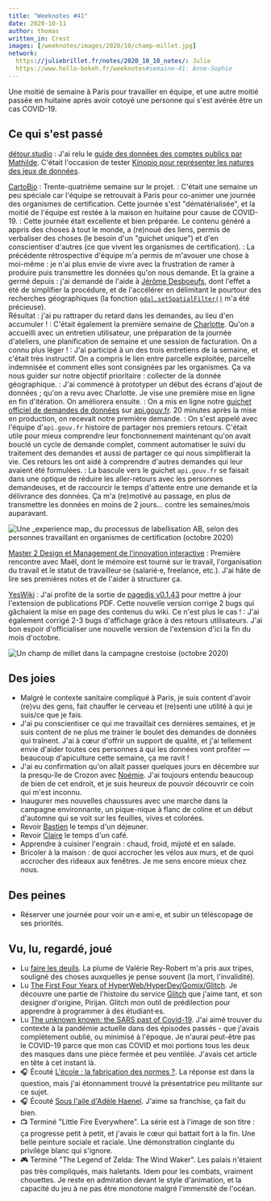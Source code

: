 ```yaml
---
title: "Weeknotes #41"
date: 2020-10-11
author: thomas
written_in: Crest
images: [/weeknotes/images/2020/10/champ-millet.jpg]
network:
  https://juliebrillet.fr/notes/2020_10_10_notes/: Julie
  https://www.hello-bokeh.fr/weeknotes#semaine-41: Anne-Sophie
---
```


Une moitié de semaine à Paris pour travailler en équipe, et une autre moitié passée en huitaine après avoir cotoyé une personne qui s'est avérée être un cas COVID-19.

<!--more-->

## Ce qui s'est passé

[détour.studio]
: J'ai relu le [guide des données des comptes publics par Mathilde](https://github.com/etalab/datagouvfr-pages/pull/4). C'était l'occasion de tester [Kinopio pour représenter les natures des jeux de données](https://kinopio.club/comptes-publics-fr-lJpwDjcfYgNyutdLXotbH).

[CartoBio]
: Trente-quatrième semaine sur le projet.
: C'était une semaine un peu spéciale car l'équipe se retrouvait à Paris pour co-animer une journée des organismes de certification. Cette journée s'est "dématérialisée", et la moitié de l'équipe est restée à la maison en huitaine pour cause de COVID-19.
: Cette journée était excellente et bien préparée. Le contenu généré a appris des choses à tout le monde, a (re)noué des liens, permis de verbaliser des choses (le besoin d'un "guichet unique") et d'en conscientiser d'autres (ce que vivent les organismes de certification).
: La précédente rétrospective d'équipe m'a permis de m'avouer une chose à moi-même : je n'ai plus envie de vivre avec la frustration de ramer à produire puis transmettre les données qu'on nous demande. Et la graine a germé depuis : j'ai demandé de l'aide à [Jérôme Desboeufs](https://twitter.com/jdesboeufs), dont l'effet a été de simplifier la procédure, et de l'accélérer en délimitant le pourtour des recherches géographiques (la fonction [`gdal.setSpatialFilter()`](https://contra.io/node-gdal-next/classes/gdal.Layer.html#method-setSpatialFilter) m'a été précieuse).<br>
Résultat : j'ai pu rattraper du retard dans les demandes, au lieu d'en accumuler !
: C'était également la première semaine de [Charlotte](https://fr.linkedin.com/in/charlottepellefigue). Qu'on a accueilli avec un entretien utilisateur, une préparation de la journée d'ateliers, une planification de semaine et une session de facturation. On a connu plus léger !
: J'ai participé à un des trois entretiens de la semaine, et c'était très instructif. On a compris le lien entre parcelle exploitée, parcelle indemnisée et comment elles sont consignées par les organismes. Ça va nous guider sur notre objectif prioritaire : collecter de la donnée géographique.
: J'ai commencé à prototyper un début des écrans d'ajout de données ; qu'on a revu avec Charlotte. Je vise une première mise en ligne en fin d'itération. On améliorera ensuite.
: On a mis en ligne notre [guichet officiel de demandes de données](https://api.gouv.fr/les-api/api_cartobio_territoires) sur [api.gouv.fr](https://api.gouv.fr). 20 minutes après la mise en production, on recevait notre première demande.
: On s'est appelé avec l'équipe d'`api.gouv.fr` histoire de partager nos premiers retours. C'était utile pour mieux comprendre leur fonctionnement maintenant qu'on avait bouclé un cycle de demande complet, comment automatiser le suivi du traitement des demandes et aussi de partager ce qui nous simplifierait la vie. Ces retours les ont aidé à comprendre d'autres demandes qui leur avaient été formulées.
: La bascule vers le guichet `api.gouv.fr` se faisait dans une optique de réduire les aller-retours avec les personnes demandeuses, et de raccourcir le temps d'attente entre une demande et la délivrance des données. Ça m'a (re)motivé au passage, en plus de transmettre les données en moins de 2 jours… contre les semaines/mois auparavant.

![](/weeknotes/images/2020/10/label-ab-experience-map.png "Une _experience map_ du processus de labellisation AB, selon des personnes travaillant en organismes de certification (octobre 2020)")

[Master 2 Design et Management de l'innovation interactive]
: Première rencontre avec Maël, dont le mémoire est tourné sur le travail, l'organisation du travail et le statut de travailleur·se (salarié·e, freelance, etc.). J'ai hâte de lire ses premières notes et de l'aider à structurer ça.

[YesWiki]
: J'ai profité de la sortie de [pagedjs v0.1.43](https://www.pagedjs.org/) pour mettre à jour l'extension de publications PDF. Cette nouvelle version corrige 2 bugs qui gâchaient la mise en page des contenus du wiki. Ce n'est plus le cas !
: J'ai également corrigé 2-3 bugs d'affichage grâce à des retours utilisateurs. J'ai bon espoir d'officialiser une nouvelle version de l'extension d'ici la fin du mois d'octobre.

![](/weeknotes/images/2020/10/champ-millet.jpg "Un champ de millet dans la campagne crestoise (octobre 2020)")

## Des joies

- Malgré le contexte sanitaire compliqué à Paris, je suis content d'avoir (re)vu des gens, fait chauffer le cerveau et (re)senti une utilité à qui je suis/ce que je fais.
- J'ai pu conscientiser ce qui me travaillait ces dernières semaines, et je suis content de ne plus me trainer le boulet des demandes de données qui traînent. J'ai à cœur d'offrir un support de qualité, et j'ai tellement envie d'aider toutes ces personnes à qui les données vont profiter — beaucoup d'apiculture cette semaine, ça me ravit !
- J'ai eu confirmation qu'on allait passer quelques jours en décembre sur la presqu-île de Crozon avec [Noémie]. J'ai toujours entendu beaucoup de bien de cet endroit, et je suis heureux de pouvoir découvrir ce coin qui m'est inconnu.
- Inaugurer mes nouvelles chaussures avec une marche dans la campagne environnante, un pique-nique à flanc de coline et un début d'automne qui se voit sur les feuilles, vives et colorées.
- Revoir [Bastien](https://bzg.fr) le temps d'un déjeuner.
- Revoir [Claire](https://twitter.com/eClairPetreault) le temps d'un café.
- Apprendre à cuisiner l'engrain : chaud, froid, mijoté et en salade.
- Bricoler à la maison : de quoi accrocher les vélos aux murs, et de quoi accrocher des rideaux aux fenêtres. Je me sens encore mieux chez nous.

## Des peines

- Réserver une journée pour voir un·e ami·e, et subir un téléscopage de ses priorités.

## Vu, lu, regardé, joué

- Lu [faire les deuils](http://www.crepegeorgette.com/2020/09/23/faire-les-deuils/). La plume de Valérie Rey-Robert m'a pris aux tripes, souligné des choses auxquelles je pense souvent (la mort, l'invalidité).
- Lu [The First Four Years of HyperWeb/HyperDev/Gomix/Glitch](http://pketh.org/the-first-four-years-of-glitch.html). Je découvre une partie de l'histoire du service [Glitch](https://glitch.com) que j'aime tant, et son designer d'origine, Pirijan. Glitch mon outil de prédilection pour apprendre à programmer à des étudiant·es.
- Lu [The unknown known: the SARS past of Covid-19](http://medanthroquarterly.org/2020/06/05/the-unknown-known-the-sars-past-of-covid-19/). J'ai aimé trouver du contexte à la pandémie actuelle dans des épisodes passés - que j'avais complètement oublié, ou minimisé à l'époque. Je n'aurai peut-être pas le COVID-19 parce que mon cas COVID et moi portions tous les deux des masques dans une pièce fermée et peu ventilée. J'avais cet article en tête à cet instant là.
- 🎧 Écouté [L'école : la fabrication des normes ?](https://www.franceinter.fr/emissions/pas-son-genre/pas-son-genre-02-octobre-2020). La réponse est dans la question, mais j'ai étonnamment trouvé la présentatrice peu militante sur ce sujet.
- 🎧 Écouté [Sous l'aile d'Adèle Haenel](https://www.franceinter.fr/emissions/boomerang/boomerang-28-septembre-2020). J'aime sa franchise, ça fait du bien.
- 📺 Terminé "Little Fire Everywhere". La série est à l'image de son titre : ça progresse petit à petit, et j'avais le cœur qui battait fort à la fin. Une belle peinture sociale et raciale. Une démonstration cinglante du privilège blanc qui s'ignore.
- 🎮 Terminé "The Legend of Zelda: The Wind Waker". Les palais n'étaient pas très compliqués, mais haletants. Idem pour les combats, vraiment chouettes. Je reste en admiration devant le style d'animation, et la capacité du jeu à ne pas être monotone malgré l'immensité de l'océan.

[détour.studio]: /
[Stylo]: https://github.com/EcrituresNumeriques/stylo
[CartoBio]: https://cartobio.org/
[Usine Vivante]: https://www.usinevivante.org
[Revue Hybrid]: https://www.puv-editions.fr/collections/hybrid.html
[Master 2 Design et Management de l'Innovation Interactive]: https://www.gobelins.fr/formation/mdi-design-et-management-de-l-innovation-interactive-cycle-2-lead-technique-ou-lead
[Master 2 Innovation & transformation numérique]: https://www.sciencespo.fr/ecole-management-innovation/fr/formations/innovation-transformation-numerique.html
[paged.js]: https://www.pagedjs.org/
[YesWiki]: https://yeswiki.net/

[Noémie]: https://noemiegirard.co
[Anne-Sophie]: https://hello-bokeh.fr
[Guillaume]: https://www.yuzutech.fr/
[Claire]: https://www.lassembleuse.fr/
[Antoine]: https://www.quaternum.net/
[Alexandre]: https://apollonet.fr/
